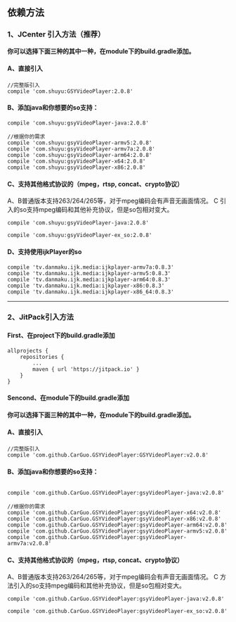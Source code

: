 ## 依赖方法

### 1、JCenter 引入方法（推荐）

**你可以选择下面三种的其中一种，在module下的build.gradle添加。**

#### A、直接引入
```
//完整版引入
compile 'com.shuyu:GSYVideoPlayer:2.0.8'

```

#### B、添加java和你想要的so支持：

```
compile 'com.shuyu:gsyVideoPlayer-java:2.0.8'

//根据你的需求
compile 'com.shuyu:gsyVideoPlayer-armv5:2.0.8'
compile 'com.shuyu:gsyVideoPlayer-armv7a:2.0.8'
compile 'com.shuyu:gsyVideoPlayer-arm64:2.0.8'
compile 'com.shuyu:gsyVideoPlayer-x64:2.0.8'
compile 'com.shuyu:gsyVideoPlayer-x86:2.0.8'

```

#### C、支持其他格式协议的（mpeg，rtsp, concat、crypto协议）

A、B普通版本支持263/264/265等，对于mpeg编码会有声音无画面情况。
C 引入的so支持mpeg编码和其他补充协议，但是so包相对变大。
 
```
compile 'com.shuyu:gsyVideoPlayer-java:2.0.8' 

compile 'com.shuyu:gsyVideoPlayer-ex_so:2.0.8' 

```

#### D、支持使用ijkPlayer的so

```
compile 'tv.danmaku.ijk.media:ijkplayer-armv7a:0.8.3'
compile 'tv.danmaku.ijk.media:ijkplayer-armv5:0.8.3'
compile 'tv.danmaku.ijk.media:ijkplayer-arm64:0.8.3'
compile 'tv.danmaku.ijk.media:ijkplayer-x86:0.8.3'
compile 'tv.danmaku.ijk.media:ijkplayer-x86_64:0.8.3'
```

--------------------------------------------------------------------------------

### 2、JitPack引入方法

#### First、在project下的build.gradle添加
```
allprojects {
	repositories {
		...
		maven { url 'https://jitpack.io' }
	}
}
```

#### Sencond、在module下的build.gradle添加

**你可以选择下面三种的其中一种，在module下的build.gradle添加。**

#### A、直接引入
```
//完整版引入
compile 'com.github.CarGuo.GSYVideoPlayer:GSYVideoPlayer:v2.0.8'

```

#### B、添加java和你想要的so支持：

```

compile 'com.github.CarGuo.GSYVideoPlayer:gsyVideoPlayer-java:v2.0.8'

//根据你的需求
compile 'com.github.CarGuo.GSYVideoPlayer:gsyVideoPlayer-x64:v2.0.8'
compile 'com.github.CarGuo.GSYVideoPlayer:gsyVideoPlayer-x86:v2.0.8'
compile 'com.github.CarGuo.GSYVideoPlayer:gsyVideoPlayer-arm64:v2.0.8'
compile 'com.github.CarGuo.GSYVideoPlayer:gsyVideoPlayer-armv5:v2.0.8'
compile 'com.github.CarGuo.GSYVideoPlayer:gsyVideoPlayer-armv7a:v2.0.8'

```

#### C、支持其他格式协议的（mpeg，rtsp, concat、crypto协议）

A、B普通版本支持263/264/265等，对于mpeg编码会有声音无画面情况。
C 方法引入的so支持mpeg编码和其他补充协议，但是so包相对变大。
 
```
compile 'com.github.CarGuo.GSYVideoPlayer:gsyVideoPlayer-java:v2.0.8'

compile 'com.github.CarGuo.GSYVideoPlayer:gsyVideoPlayer-ex_so:v2.0.8'

```
